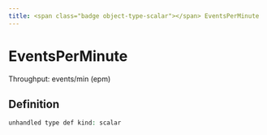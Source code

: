 ```yaml
---
title: <span class="badge object-type-scalar"></span> EventsPerMinute
---
```

# <span class="badge object-type-scalar"></span> EventsPerMinute

Throughput: events/min (epm)

## Definition

```php
unhandled type def kind: scalar
```

